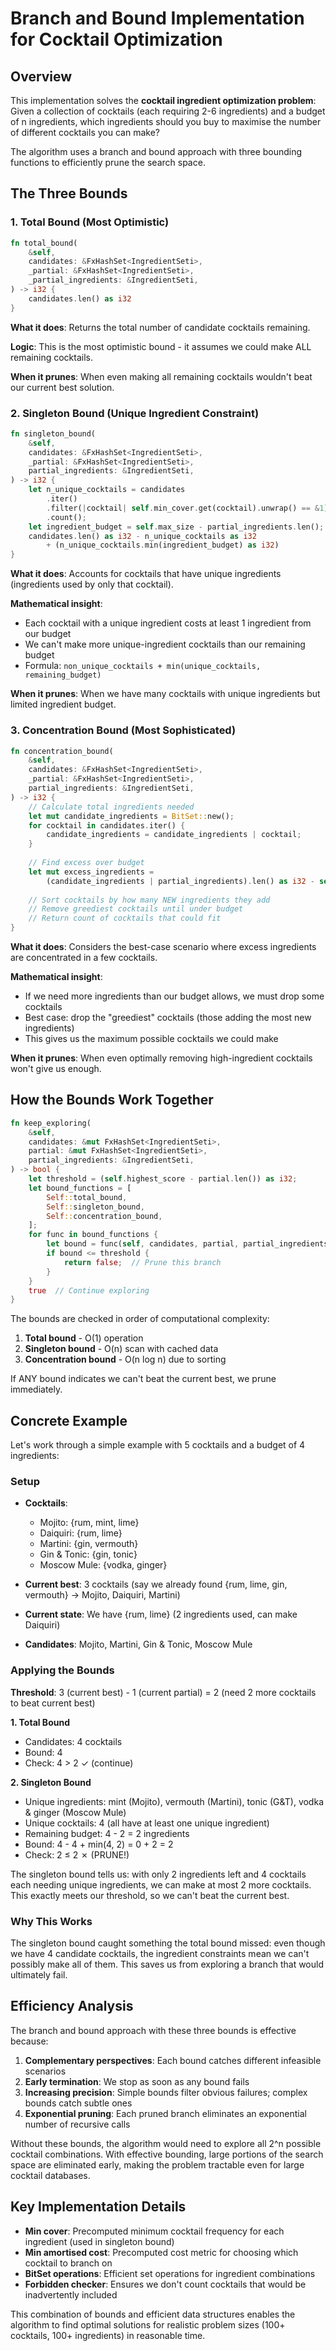 # Branch and Bound Implementation for Cocktail Optimization

## Overview

This implementation solves the **cocktail ingredient optimization problem**: Given a collection of cocktails (each requiring 2-6 ingredients) and a budget of n ingredients, which ingredients should you buy to maximise the number of different cocktails you can make?

The algorithm uses a branch and bound approach with three bounding functions to efficiently prune the search space.

## The Three Bounds

### 1. Total Bound (Most Optimistic)

```rust
fn total_bound(
    &self,
    candidates: &FxHashSet<IngredientSeti>,
    _partial: &FxHashSet<IngredientSeti>,
    _partial_ingredients: &IngredientSeti,
) -> i32 {
    candidates.len() as i32
}
```

**What it does**: Returns the total number of candidate cocktails remaining.

**Logic**: This is the most optimistic bound - it assumes we could make ALL remaining cocktails.

**When it prunes**: When even making all remaining cocktails wouldn't beat our current best solution.

### 2. Singleton Bound (Unique Ingredient Constraint)

```rust
fn singleton_bound(
    &self,
    candidates: &FxHashSet<IngredientSeti>,
    _partial: &FxHashSet<IngredientSeti>,
    partial_ingredients: &IngredientSeti,
) -> i32 {
    let n_unique_cocktails = candidates
        .iter()
        .filter(|cocktail| self.min_cover.get(cocktail).unwrap() == &1)
        .count();
    let ingredient_budget = self.max_size - partial_ingredients.len();
    candidates.len() as i32 - n_unique_cocktails as i32
        + (n_unique_cocktails.min(ingredient_budget) as i32)
}
```

**What it does**: Accounts for cocktails that have unique ingredients (ingredients used by only that cocktail).

**Mathematical insight**: 
- Each cocktail with a unique ingredient costs at least 1 ingredient from our budget
- We can't make more unique-ingredient cocktails than our remaining budget
- Formula: `non_unique_cocktails + min(unique_cocktails, remaining_budget)`

**When it prunes**: When we have many cocktails with unique ingredients but limited ingredient budget.

### 3. Concentration Bound (Most Sophisticated)

```rust
fn concentration_bound(
    &self,
    candidates: &FxHashSet<IngredientSeti>,
    _partial: &FxHashSet<IngredientSeti>,
    partial_ingredients: &IngredientSeti,
) -> i32 {
    // Calculate total ingredients needed
    let mut candidate_ingredients = BitSet::new();
    for cocktail in candidates.iter() {
        candidate_ingredients = candidate_ingredients | cocktail;
    }
    
    // Find excess over budget
    let mut excess_ingredients = 
        (candidate_ingredients | partial_ingredients).len() as i32 - self.max_size as i32;
    
    // Sort cocktails by how many NEW ingredients they add
    // Remove greediest cocktails until under budget
    // Return count of cocktails that could fit
}
```

**What it does**: Considers the best-case scenario where excess ingredients are concentrated in a few cocktails.

**Mathematical insight**: 
- If we need more ingredients than our budget allows, we must drop some cocktails
- Best case: drop the "greediest" cocktails (those adding the most new ingredients)
- This gives us the maximum possible cocktails we could make

**When it prunes**: When even optimally removing high-ingredient cocktails won't give us enough.

## How the Bounds Work Together

```rust
fn keep_exploring(
    &self,
    candidates: &mut FxHashSet<IngredientSeti>,
    partial: &mut FxHashSet<IngredientSeti>,
    partial_ingredients: &IngredientSeti,
) -> bool {
    let threshold = (self.highest_score - partial.len()) as i32;
    let bound_functions = [
        Self::total_bound,
        Self::singleton_bound,
        Self::concentration_bound,
    ];
    for func in bound_functions {
        let bound = func(self, candidates, partial, partial_ingredients);
        if bound <= threshold {
            return false;  // Prune this branch
        }
    }
    true  // Continue exploring
}
```

The bounds are checked in order of computational complexity:
1. **Total bound** - O(1) operation
2. **Singleton bound** - O(n) scan with cached data
3. **Concentration bound** - O(n log n) due to sorting

If ANY bound indicates we can't beat the current best, we prune immediately.

## Concrete Example

Let's work through a simple example with 5 cocktails and a budget of 4 ingredients:

### Setup
- **Cocktails**:
  - Mojito: {rum, mint, lime}
  - Daiquiri: {rum, lime}
  - Martini: {gin, vermouth}
  - Gin & Tonic: {gin, tonic}
  - Moscow Mule: {vodka, ginger}

- **Current best**: 3 cocktails (say we already found {rum, lime, gin, vermouth} → Mojito, Daiquiri, Martini)
- **Current state**: We have {rum, lime} (2 ingredients used, can make Daiquiri)
- **Candidates**: Mojito, Martini, Gin & Tonic, Moscow Mule

### Applying the Bounds

**Threshold**: 3 (current best) - 1 (current partial) = 2 (need 2 more cocktails to beat current best)

**1. Total Bound**
- Candidates: 4 cocktails
- Bound: 4
- Check: 4 > 2 ✓ (continue)

**2. Singleton Bound**
- Unique ingredients: mint (Mojito), vermouth (Martini), tonic (G&T), vodka & ginger (Moscow Mule)
- Unique cocktails: 4 (all have at least one unique ingredient)
- Remaining budget: 4 - 2 = 2 ingredients
- Bound: 4 - 4 + min(4, 2) = 0 + 2 = 2
- Check: 2 ≤ 2 ✗ (PRUNE!)

The singleton bound tells us: with only 2 ingredients left and 4 cocktails each needing unique ingredients, we can make at most 2 more cocktails. This exactly meets our threshold, so we can't beat the current best.

### Why This Works

The singleton bound caught something the total bound missed: even though we have 4 candidate cocktails, the ingredient constraints mean we can't possibly make all of them. This saves us from exploring a branch that would ultimately fail.

## Efficiency Analysis

The branch and bound approach with these three bounds is effective because:

1. **Complementary perspectives**: Each bound catches different infeasible scenarios
2. **Early termination**: We stop as soon as any bound fails
3. **Increasing precision**: Simple bounds filter obvious failures; complex bounds catch subtle ones
4. **Exponential pruning**: Each pruned branch eliminates an exponential number of recursive calls

Without these bounds, the algorithm would need to explore all 2^n possible cocktail combinations. With effective bounding, large portions of the search space are eliminated early, making the problem tractable even for large cocktail databases.

## Key Implementation Details

- **Min cover**: Precomputed minimum cocktail frequency for each ingredient (used in singleton bound)
- **Min amortised cost**: Precomputed cost metric for choosing which cocktail to branch on
- **BitSet operations**: Efficient set operations for ingredient combinations
- **Forbidden checker**: Ensures we don't count cocktails that would be inadvertently included

This combination of bounds and efficient data structures enables the algorithm to find optimal solutions for realistic problem sizes (100+ cocktails, 100+ ingredients) in reasonable time.
